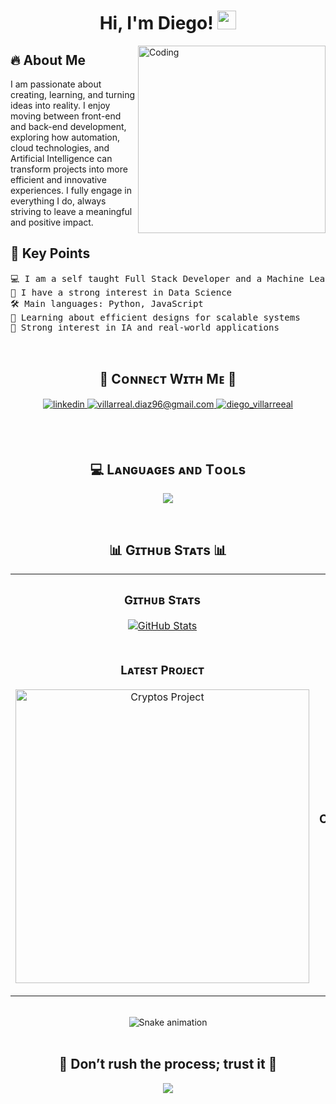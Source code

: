 <h1 align="center">
Hi, I'm Diego!
  <img src="https://media.giphy.com/media/hvRJCLFzcasrR4ia7z/giphy.gif" width="30"></h1>
 

<img align="right" alt="Coding" width="300" src="https://i.imgur.com/GW2pNoN.gif">

<h2 align="left">🔥 About Me </h2>
I am passionate about creating, learning, and turning ideas into reality. I enjoy moving between front-end and back-end development, exploring how automation, cloud technologies, and Artificial Intelligence can transform projects into more efficient and innovative experiences. I fully engage in everything I do, always striving to leave a meaningful and positive impact. 

<br />

<h2 align="left">🔧 Key Points</h2> 

<pre>
💻 I am a self taught Full Stack Developer and a Machine Learning Developer
📝 I have a strong interest in Data Science
🛠️ Main languages: Python, JavaScript
🌱 Learning about efficient designs for scalable systems
🤖 Strong interest in IA and real-world applications 
</pre>
<!--End Intro-->
<br />

<!--Contact Section--> 

<h2 align="center">🤝 Cᴏɴɴᴇᴄᴛ Wɪᴛʜ Mᴇ 🤝 </h2>
<div align="center">
 <a href="https://www.linkedin.com/in/diego-villareal/" target="_blank">
<img src=https://img.shields.io/badge/linkedin-%231E77B5.svg?&style=for-the-badge&logo=linkedin&logoColor=white alt=linkedin style="margin-bottom: 5px;" />
</a>

<a href="mailto:villarreal.diaz96@gmail.com" target="_blank">
<img src="https://img.shields.io/badge/Gmail-D14836?style=for-the-badge&logo=gmail&logoColor=white" alt=villarreal.diaz96@gmail.com mail style="margin-bottom: 5px;" />
</a>

<a href="https://www.instagram.com/diego_villarreeal/" target="_blank">
<img src=https://img.shields.io/badge/Instagram-E4405F?style=for-the-badge&logo=instagram&logoColor=white alt=diego_villarreeal Instagram style="margin-bottom: 5px;" />
</a>
</div>

<br /><br />

<!--Languages and Tools Section-->       
<h2 align="center">💻 Lᴀɴɢᴜᴀɢᴇs ᴀɴᴅ Tᴏᴏʟs</h2> 

<p align="center">
  <a href="https://skillicons.dev">
    <img src="https://skillicons.dev/icons?i=anaconda,py,azure,cpp,discord,docker,figma,github,git,js,mongodb,mysql,postgres,r,supabase,ts,vscode" />
  </a>
</p>

<br />
<!--Github stats Table--> 
<h2 align="center">📊 Gɪᴛʜᴜʙ Sᴛᴀᴛs 📊</h2>

<table width="100%">
  <tr>
    <td width="50%">
      <h3 align="center"><strong>Gɪᴛʜᴜʙ Sᴛᴀᴛs</strong></h3>
      <p align="center">
        <a href="https://github.com/Villarealx">
          <img align="center" src="https://github-readme-stats.vercel.app/api?username=Villarealx&count_private=true&show_icons=true&theme=nightowl" alt="GitHub Stats" />
        </a>
      </p>
    </td>
    <td width="50%">
      <h3 align="center"><strong>Sᴛʀᴇᴀᴋ Sᴛᴀᴛs</strong></h3>
      <p align="center">
        <a href="https://github.com/Villarealx">
          <img align="center" src="https://streak-stats.demolab.com?user=Villarealx&theme=nightowl" alt="Streak Stats" />
        </a>
      </p>
    </td>
  </tr>
  <tr>
    <td width="50%">
      <h3 align="center"><strong>Lᴀᴛᴇsᴛ Pʀᴏᴊᴇᴄᴛ</strong></h3>
      <p align="center">
        <a href="https://github.com/Villarealx/cryptos">
          <img align="center" width="470" src="https://github-readme-stats.vercel.app/api/pin/?username=Villarealx&repo=cryptos&theme=nightowl&show_owner=true" alt="Cryptos Project" />
        </a>
      </p>
    </td>
    <td width="50%">
      <h3 align="center"><strong>Tᴏᴘ Cᴏɴᴛʀɪʙᴜᴛɪᴏɴs</strong></h3>
      <p align="center">
        <a href="https://github.com/Villarealx">
          <img align="center" src="https://github-contributor-stats.vercel.app/api?username=Villarealx&limit=3&theme=nightowl&show_owner=true&combine_all_yearly_contributions=true" alt="Top Repo" />
        </a>
      </p>
    </td>
  </tr>
</table>
<br />

<!-- Snake Game Repo View -->

<div align="center">
  <img src="https://profile-readme-generator.com/assets/snake.svg" alt="Snake animation" />
</div>
<br />

<!--Dynamic Quote card updated everyday at 12 PM--> 
<h2 align="center">🌟 Don’t rush the process; trust it 🌟</h2>

<!--Footer--> 
<p align="center">
  <img src="https://capsule-render.vercel.app/api?type=waving&color=gradient&height=65&section=footer"/>
</p>
